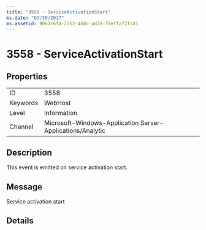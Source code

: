 ```yaml
---
title: "3558 - ServiceActivationStart"
ms.date: "03/30/2017"
ms.assetid: 9062c6f4-2252-460c-ad29-f8effa72fcd1
---
```

# 3558 - ServiceActivationStart
## Properties  


|||  
|-|-|  
|ID|3558|  
|Keywords|WebHost|  
|Level|Information|  
|Channel|Microsoft-Windows-Application Server-Applications/Analytic|  

## Description  
 This event is emitted on service activation start.  

## Message  
 Service activation start  

## Details
